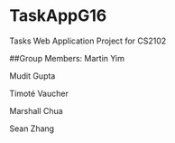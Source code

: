 # TaskAppG16

Tasks Web Application Project for CS2102

##Group Members:
Martin Yim

Mudit Gupta

Timoté Vaucher

Marshall Chua

Sean Zhang
